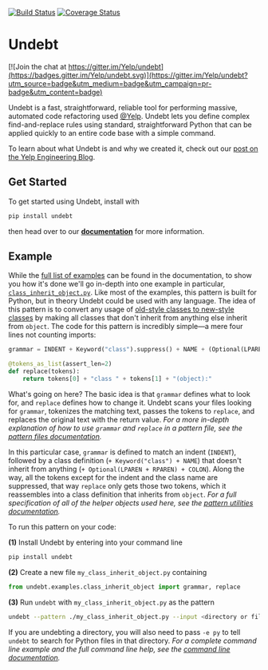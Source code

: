[![Build Status](https://travis-ci.org/Yelp/undebt.svg?branch=master)](https://travis-ci.org/Yelp/undebt)
[![Coverage Status](https://coveralls.io/repos/github/Yelp/undebt/badge.svg)](https://coveralls.io/github/Yelp/undebt)

# Undebt

[![Join the chat at https://gitter.im/Yelp/undebt](https://badges.gitter.im/Yelp/undebt.svg)](https://gitter.im/Yelp/undebt?utm_source=badge&utm_medium=badge&utm_campaign=pr-badge&utm_content=badge)

Undebt is a fast, straightforward, reliable tool for performing massive, automated code refactoring used [@Yelp](https://github.com/Yelp). Undebt lets you define complex find-and-replace rules using standard, straightforward Python that can be applied quickly to an entire code base with a simple command.

To learn about what Undebt is and why we created it, check out our [post on the Yelp Engineering Blog](http://engineeringblog.yelp.com/2016/08/undebt-how-we-refactored-3-million-lines-of-code.html).

## Get Started

To get started using Undebt, install with
```bash
pip install undebt
```
then head over to our **[documentation](http://undebt.readthedocs.io/en/latest/)** for more information.

## Example

While the [full list of examples](http://undebt.readthedocs.io/en/latest/examples.html) can be found in the documentation, to show you how it's done we'll go in-depth into one example in particular, [`class_inherit_object.py`](https://github.com/Yelp/undebt/blob/master/undebt/examples/class_inherit_object.py). Like most of the examples, this pattern is built for Python, but in theory Undebt could be used with any language. The idea of this pattern is to convert any usage of [old-style classes to new-style classes](https://docs.python.org/2/reference/datamodel.html#newstyle) by making all classes that don't inherit from anything else inherit from `object`. The code for this pattern is incredibly simple—a mere four lines not counting imports:
```python
grammar = INDENT + Keyword("class").suppress() + NAME + (Optional(LPAREN + RPAREN) + COLON).suppress()

@tokens_as_list(assert_len=2)
def replace(tokens):
    return tokens[0] + "class " + tokens[1] + "(object):"
```

What's going on here? The basic idea is that `grammar` defines what to look for, and `replace` defines how to change it. Undebt scans your files looking for `grammar`, tokenizes the matching text, passes the tokens to `replace`, and replaces the original text with the return value. _For a more in-depth explanation of how to use `grammar` and `replace` in a pattern file, see the [pattern files documentation](http://undebt.readthedocs.io/en/latest/patterns.html)._

In this particular case, `grammar` is defined to match an indent (`INDENT`), followed by a class definition (`+ Keyword("class") + NAME`) that doesn't inherit from anything (`+ Optional(LPAREN + RPAREN) + COLON`). Along the way, all the tokens except for the indent and the class name are suppressed, that way `replace` only gets those two tokens, which it reassembles into a class definition that inherits from `object`. _For a full specification of all of the helper objects used here, see the [pattern utilities documentation](http://undebt.readthedocs.io/en/latest/util.html)._

To run this pattern on your code:

**(1)** Install Undebt by entering into your command line
```bash
pip install undebt
```
**(2)** Create a new file `my_class_inherit_object.py` containing
```python
from undebt.examples.class_inherit_object import grammar, replace
```
**(3)** Run `undebt` with `my_class_inherit_object.py` as the pattern
```bash
undebt --pattern ./my_class_inherit_object.py --input <directory or file to undebt>
```
If you are undebting a directory, you will also need to pass `-e py` to tell `undebt` to search for Python files in that directory. _For a complete command line example and the full command line help, see the [command line documentation](http://undebt.readthedocs.io/en/latest/cli.html)._
